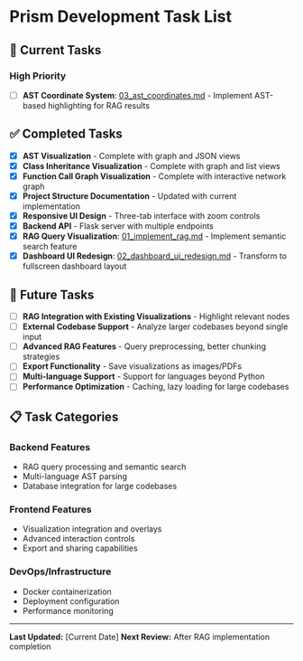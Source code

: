 # Prism Development Task List

## 🚀 **Current Tasks**

### **High Priority**
- [ ] **AST Coordinate System**: [03_ast_coordinates.md](./03_ast_coordinates.md) - Implement AST-based highlighting for RAG results
  
## ✅ **Completed Tasks**
- [x] **AST Visualization** - Complete with graph and JSON views
- [x] **Class Inheritance Visualization** - Complete with graph and list views  
- [x] **Function Call Graph Visualization** - Complete with interactive network graph
- [x] **Project Structure Documentation** - Updated with current implementation
- [x] **Responsive UI Design** - Three-tab interface with zoom controls
- [x] **Backend API** - Flask server with multiple endpoints
- [x] **RAG Query Visualization**: [01_implement_rag.md](./01_implement_rag.md) - Implement semantic search feature
- [x] **Dashboard UI Redesign**: [02_dashboard_ui_redesign.md](./02_dashboard_ui_redesign.md) - Transform to fullscreen dashboard layout

## 🔮 **Future Tasks**
- [ ] **RAG Integration with Existing Visualizations** - Highlight relevant nodes
- [ ] **External Codebase Support** - Analyze larger codebases beyond single input
- [ ] **Advanced RAG Features** - Query preprocessing, better chunking strategies
- [ ] **Export Functionality** - Save visualizations as images/PDFs
- [ ] **Multi-language Support** - Support for languages beyond Python
- [ ] **Performance Optimization** - Caching, lazy loading for large codebases

## 📋 **Task Categories**

### **Backend Features**
- RAG query processing and semantic search
- Multi-language AST parsing
- Database integration for large codebases

### **Frontend Features**  
- Visualization integration and overlays
- Advanced interaction controls
- Export and sharing capabilities

### **DevOps/Infrastructure**
- Docker containerization
- Deployment configuration
- Performance monitoring

---

**Last Updated:** [Current Date]
**Next Review:** After RAG implementation completion
